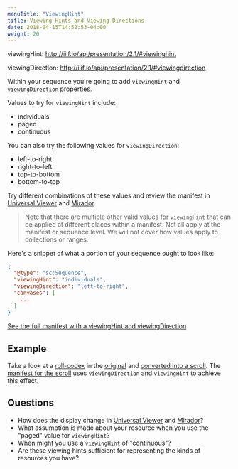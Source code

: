 ```yaml
---
menuTitle: "ViewingHint"
title: Viewing Hints and Viewing Directions
date: 2018-04-15T14:52:53-04:00
weight: 20
---
```


viewingHint: http://iiif.io/api/presentation/2.1/#viewinghint

viewingDirection: http://iiif.io/api/presentation/2.1/#viewingdirection

Within your sequence you're going to add `viewingHint` and `viewingDirection` properties.

Values to try for `viewingHint` include:
- individuals
- paged
- continuous

You can also try the following values for `viewingDirection`:
- left-to-right
- right-to-left
- top-to-bottom
- bottom-to-top

Try different combinations of these values and review the manifest in [Universal Viewer](../viewers/uv.html) and [Mirador](../viewers/mirador.html).

> Note that there are multiple other valid values for `viewingHint` that can be applied at different places within a manifest. Not all apply at the manifest or sequence level. We will not cover how values apply to collections or ranges.

Here's a snippet of what a portion of your sequence ought to look like:

```json
{
  "@type": "sc:Sequence",
  "viewingHint": "individuals",
  "viewingDirection": "left-to-right",
  "canvases": [
    ...
  ]
}
```

<a href="../manifests/presentation-viewinghint.json" target="_blank">See the full manifest with a viewingHint and viewingDirection</a>

## Example

Take a look at a [roll-codex](http://rollinghistory.bodleian.ox.ac.uk/) in the [original](../viewers/uv.html#?manifest=http://iiif.bodleian.ox.ac.uk/iiif/manifest/c44571e0-8732-40ad-9e14-f272437fe3fb.json) and [converted into a scroll](../viewers/uv.html#?manifest=http://iiif.bodleian.ox.ac.uk/examples/MSMusaeo_roll.json). The [manifest for the scroll](http://iiif.bodleian.ox.ac.uk/examples/MSMusaeo_roll.json) uses `viewingDirection` and `viewingHint` to achieve this effect.

## Questions

- How does the display change in [Universal Viewer](universal-viewer.md) and [Mirador](mirador.md)?
- What assumption is made about your resource when you use the "paged" value for `viewingHint`?
- When might you use a `viewingHint` of "continuous"?
- Are these viewing hints sufficient for representing the kinds of resources you have?

<!-- #backlog:330 add other questions about viewingHint and viewing direction -->

<!-- #todo:140 find examples of interesting resources that use different viewing hints and viewing directions -->
